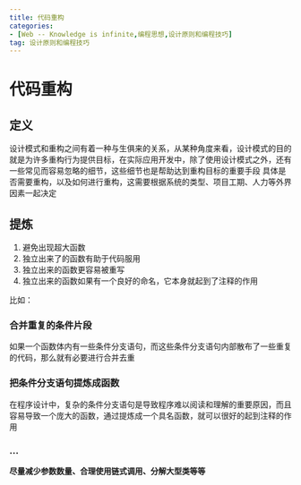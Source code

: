 ```yaml
---
title: 代码重构
categories: 
- [Web -- Knowledge is infinite,编程思想,设计原则和编程技巧]
tag: 设计原则和编程技巧
---
```

# 代码重构
## 定义
设计模式和重构之间有着一种与生俱来的关系，从某种角度来看，设计模式的目的就是为许多重构行为提供目标，在实际应用开发中，除了使用设计模式之外，还有一些常见而容易忽略的细节，这些细节也是帮助达到重构目标的重要手段
具体是否需要重构，以及如何进行重构，这需要根据系统的类型、项目工期、人力等外界因素一起决定
## 提炼

1. 避免出现超大函数
2. 独立出来了的函数有助于代码服用
3. 独立出来的函数更容易被重写
4. 独立出来的函数如果有一个良好的命名，它本身就起到了注释的作用

比如：
### 合并重复的条件片段
如果一个函数体内有一些条件分支语句，而这些条件分支语句内部散布了一些重复的代码，那么就有必要进行合并去重
### 把条件分支语句提炼成函数
在程序设计中，复杂的条件分支语句是导致程序难以阅读和理解的重要原因，而且容易导致一个庞大的函数，通过提炼成一个具名函数，就可以很好的起到注释的作用
### ...
**尽量减少参数数量、合理使用链式调用、分解大型类等等**

